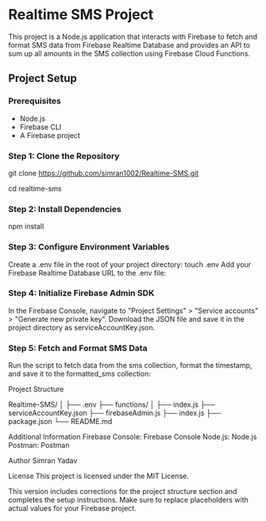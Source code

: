 # Realtime SMS Project

This project is a Node.js application that interacts with Firebase to fetch and format SMS data from Firebase Realtime Database and provides an API to sum up all amounts in the SMS collection using Firebase Cloud Functions.

## Project Setup

### Prerequisites

- Node.js
- Firebase CLI
- A Firebase project

### Step 1: Clone the Repository

git clone https://github.com/simran1002/Realtime-SMS.git

cd realtime-sms

### Step 2: Install Dependencies
npm install

### Step 3: Configure Environment Variables
Create a .env file in the root of your project directory:
touch .env
Add your Firebase Realtime Database URL to the .env file:

### Step 4: Initialize Firebase Admin SDK
In the Firebase Console, navigate to "Project Settings" > "Service accounts" > "Generate new private key".
Download the JSON file and save it in the project directory as serviceAccountKey.json.

### Step 5: Fetch and Format SMS Data
Run the script to fetch data from the sms collection, format the timestamp, and save it to the formatted_sms collection:

Project Structure

Realtime-SMS/
│
├── .env
├── functions/
│   ├── index.js
├── serviceAccountKey.json
├── firebaseAdmin.js
├── index.js
├── package.json
└── README.md

Additional Information
Firebase Console: Firebase Console
Node.js: Node.js
Postman: Postman

Author
Simran Yadav

License
This project is licensed under the MIT License.

This version includes corrections for the project structure section and completes the setup instructions. Make sure to replace placeholders with actual values for your Firebase project.
